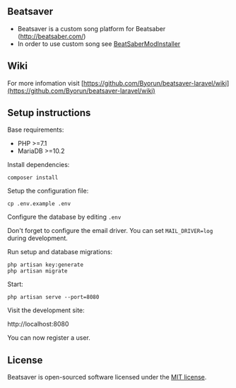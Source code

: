 ## Beatsaver 

- Beatsaver is a custom song platform for Beatsaber (http://beatsaber.com/)
- In order to use custom song see [BeatSaberModInstaller](https://github.com/Umbranoxio/BeatSaberModInstaller/releases)

## Wiki
For more infomation visit [https://github.com/Byorun/beatsaver-laravel/wiki](https://github.com/Byorun/beatsaver-laravel/wiki)

## Setup instructions

Base requirements:

* PHP >=7.1
* MariaDB >=10.2

Install dependencies:

```
composer install
```

Setup the configuration file:

```
cp .env.example .env
```

Configure the database by editing `.env`

Don't forget to configure the email driver. You can set `MAIL_DRIVER=log` during development.

Run setup and database migrations:

```
php artisan key:generate
php artisan migrate
```

Start:

```
php artisan serve --port=8080
```

Visit the development site:

http://localhost:8080

You can now register a user.

## License

Beatsaver is open-sourced software licensed under the [MIT license](https://opensource.org/licenses/MIT).
